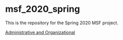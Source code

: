 # msf_2020_spring
This is the repository for the Spring 2020 MSF project.


[Administrative and Organizational](https://github.com/pritamdalal/msf6821_2020_spring/blob/intro_information/markdown_documents/01_administrative.md)
